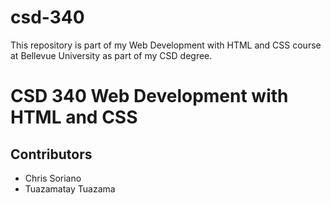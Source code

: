 # csd-340
This repository is part of my Web Development with HTML and CSS course at Bellevue University as part of my CSD degree.


<h1>CSD 340 Web Development with HTML and CSS</h1>
  
  <h2>Contributors</h2>

<ul>
  <li>Chris Soriano</li>
  <li>Tuazamatay Tuazama</li>
</ul>
